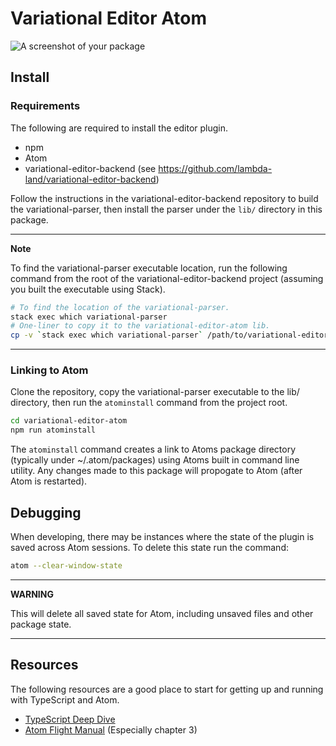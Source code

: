# Variational Editor Atom

![A screenshot of your package](https://f.cloud.github.com/assets/69169/2290250/c35d867a-a017-11e3-86be-cd7c5bf3ff9b.gif)

## Install

### Requirements

The following are required to install the editor plugin.

* npm
* Atom
* variational-editor-backend (see https://github.com/lambda-land/variational-editor-backend)

Follow the instructions in the variational-editor-backend repository to build
the variational-parser, then install the parser under the `lib/` directory in
this package.

---
**Note**

To find the variational-parser executable location, run the following command
from the root of the variational-editor-backend project (assuming you built the
executable using Stack).

```bash
# To find the location of the variational-parser.
stack exec which variational-parser
# One-liner to copy it to the variational-editor-atom lib.
cp -v `stack exec which variational-parser` /path/to/variational-editor-atom/lib/
```

---

### Linking to Atom

Clone the repository, copy the variational-parser executable to the lib/
directory, then run the `atominstall` command from the project root.

```bash
cd variational-editor-atom
npm run atominstall
```

The `atominstall` command creates a link to Atoms package directory (typically
under ~/.atom/packages) using Atoms built in command line utility. Any changes
made to this package will propogate to Atom (after Atom is restarted).

## Debugging

When developing, there may be instances where the state of the plugin is saved
across Atom sessions. To delete this state run the command:

```bash
atom --clear-window-state
```

---
**WARNING**

This will delete all saved state for Atom, including unsaved files and other
package state.

---

## Resources

The following resources are a good place to start for getting up and running
with TypeScript and Atom.

* [TypeScript Deep Dive](https://basarat.gitbooks.io/typescript/)
* [Atom Flight Manual](https://flight-manual.atom.io/) (Especially chapter 3)
